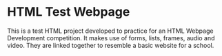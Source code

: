 # HTML Test Webpage

This is a test HTML project developed to practice for an HTML Webpage Development competition.
It makes use of forms, lists, frames, audio and video.
They are linked together to resemble a basic website for a school. 
